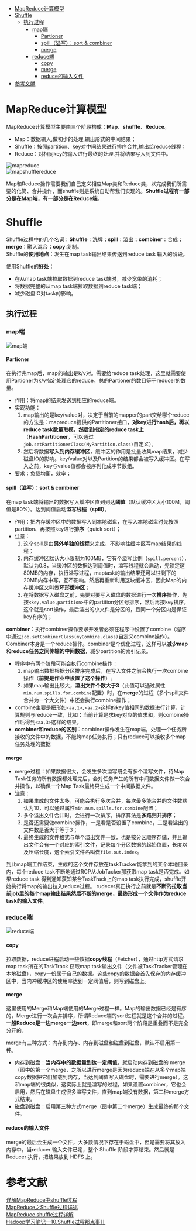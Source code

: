 * [MapReduce计算模型](#mapreduce计算模型)
* [Shuffle](#shuffle)
    * [执行过程](#执行过程)
        * [map端](#map端)
            * [Partioner](#partioner)
            * [spill（溢写）：sort & combiner](#spill溢写sort--combiner)
            * [merge](#merge)
        * [reduce端](#reduce端)
            * [copy](#copy)
            * [merge](#merge)
            * [reduce的输入文件](#reduce的输入文件)
* [参考文献](#参考文献)


# MapReduce计算模型
MapReduce计算模型主要由三个阶段构成：**Map**、**shuffle**、**Reduce**。   
- Map：数据输入,做初步的处理,输出形式的中间结果；
- Shuffle：按照partition、key对中间结果进行排序合并,输出给reduce线程；
- Reduce：对相同key的输入进行最终的处理,并将结果写入到文件中。

![mapreduce](https://raw.githubusercontent.com/Andr-Robot/iMarkdownPhotos/master/Res/mapreduce.png)   
![mapshufflereduce](https://raw.githubusercontent.com/Andr-Robot/iMarkdownPhotos/master/Res/mapshufflereduce.png)    

Map和Reduce操作需要我们自己定义相应Map类和Reduce类，以完成我们所需要的化简、合并操作，而shuffle则是系统自动帮我们实现的。**Shuffle过程有一部分是在Map端，有一部分是在Reduce端**。   

# Shuffle
Shuffle过程中的几个名词：**Shuffle**：洗牌；**spill**：溢出；**combiner**：合成；**merge**：融入混合；**copy**:复制。   
Shuffle的**使用地点**：发生在map task输出结果传送到reduce task 输入的阶段。

使用Shuffle的**好处**：
- 在从map task端拉取数据到reduce task端时，减少宽带的消耗；
- 将数据完整的从map task端拉取数据到reduce task端；
- 减少磁盘IO对task的影响。

## 执行过程
### map端
![map端](https://raw.githubusercontent.com/Andr-Robot/iMarkdownPhotos/master/Res/mapshuffle.jpg)   

#### Partioner
在执行完map后，map的输出是k/v对。需要给reduce task处理，这里就需要使用Partioner为k/v指定处理它的reduce，总的Partioner的数目等于reducer的数量。
- 作用：将map的结果发送到相应的reduce端。
- 实现功能：
    1. map输出的是key/value对，决定于当前的mapper的part交给哪个reduce的方法是：mapreduce提供的Partitioner接口，**对key进行hash后，再以reduce task数量取模，然后到指定的reduce task上**（**HashPartitioner**，可以通过`job.setPartitionerClass(MyPartition.class)`自定义）。
    2. 然后将数据**写入到内存缓冲区**，缓冲区的作用是批量收集map结果，减少磁盘IO的影响。key/value对以及Partition的结果都会被写入缓冲区。在写入之前，key与value值都会被序列化成字节数组。
- 要求：负载均衡，效率；

#### spill（溢写）：sort & combiner
在map task端将输出的数据写入缓冲区直到到达**阈值**（默认缓冲区大小100M，阈值是80%）。达到阈值启动**溢写线程（spill）**。
- 作用：把内存缓冲区中的数据写入到本地磁盘，在写入本地磁盘时先按照partition、再按照key进行**排序**（quick sort）；
- 注意：
    1. 这个spill是由**另外单独的线程**来完成，不影响往缓冲区写map结果的线程；
    2. 内存缓冲区默认大小限制为100MB，它有个溢写比例（`spill.percent`），默认为0.8，当缓冲区的数据达到阈值时，溢写线程就会启动，先锁定这80MB的内存，执行溢写过程，maptask的输出结果还可以往剩下的20MB内存中写，互不影响。然后再重新利用这块缓冲区，因此Map的内存缓冲区又叫做**环形缓冲区**；
    3. 在将数据写入磁盘之前，先要对要写入磁盘的数据进行一次**排序**操作，先按`<key,value,partition>`中的partition分区号排序，然后再按key排序，这个就是sort操作，最后溢出的小文件是分区的，且同一个分区内是保证key有序的；

**combiner**：执行combiner操作要求开发者必须在程序中设置了combine（程序中通过`job.setCombinerClass(myCombine.class)`自定义combine操作）。Combiner本身是一个reduce操作。combiner是个优化过程，这样可以**减少map和reduce任务之间传输的中间数据**，减少partition的索引记录。   
- 程序中有两个阶段可能会执行combine操作：
    1. map输出数据根据分区排序完成后，在写入文件之前会执行一次combine操作（**前提是作业中设置了这个操作**）;
    2. 如果map输出比较大，**溢出文件个数大于3**（此值可以通过属性`min.num.spills.for.combine`配置）时，在**merge**的过程（多个spill文件合并为一个大文件）中还会执行combine操作；
- combine主要是把形如`<aa,1>,<aa,2>`这样的key值相同的数据进行计算，计算规则与reduce一致，比如：当前计算是求key对应的值求和，则combine操作后得到`<aa,3>`这样的结果。
- **combiner和reduce的区别**：combiner操作发生在map端，处理一个任务所接收的文件中的数据，不能跨map任务执行；只有reduce可以接收多个map任务处理的数据

#### merge
- merge过程：如果数据很大，会发生多次溢写既会有多个溢写文件，待Map Task任务的所有数据都处理完后，会对任务产生的所有中间数据文件做一次合并操作，以确保一个Map Task最终只生成一个中间数据文件。
- 注意：
    1. 如果生成的文件太多，可能会执行多次合并，每次最多能合并的文件数默认为10，可以通过属性`min.num.spills.for.combine`配置；
    2. 多个溢出文件合并时，会进行一次排序，排序算法是**多路归并排序**；
    3. 是否还需要做combine操作，一是看是否设置了combine，二是看溢出的文件数是否大于等于3；
    4. 最终生成的文件格式与单个溢出文件一致，也是按分区顺序存储，并且输出文件会有一个对应的索引文件，记录每个分区数据的起始位置，长度以及压缩长度，这个索引文件名叫做`file.out.index`。

到此map端工作结束，生成的这个文件存放在taskTracker能拿到的某个本地目录内，每个reduce task不断地通过RCP从JobTacker那获取map task是否完成。如果reduce task 得到通知获知某台TaskTrack上的map task执行完成，shuffle开始执行将map的输出拉入reduce过程。
rudecer真正执行之前就是**不断的拉取当前job里的每个map输出结果然后不断的merge，最终形成一个文件作为reduce task的输入文件**。

### reduce端
![reduce端](https://raw.githubusercontent.com/Andr-Robot/iMarkdownPhotos/master/Res/reduceshuffle.jpg)   
#### copy
拉取数据，reduce进程启动一些数据**copy线程**（Fetcher），通过http方式请求map task所在的TaskTrack 获取map task输出文件（文件被TaskTracker管理在本地磁盘），copy一份属于自己的数据。这些copy的数据会首先保存的内存缓冲区中，当内冲缓冲区的使用率达到一定阀值后，则写到磁盘上。   
#### merge
这里使用的Merge和Map端使用的Merge过程一样。Map的输出数据已经是有序的，Merge进行一次合并排序，所谓Reduce端的sort过程就是这个合并的过程。**一般Reduce是一边merge一边sort**，即merge和sort两个阶段是重叠而不是完全分开的。

merge有三种方式：内存到内存、内存到磁盘和磁盘到磁盘，默认不启用第一种。
- 内存到磁盘：**当内存中的数据量到达一定阈值**，就启动内存到磁盘的 merge（图中的第一个merge，之所以进行merge是因为reduce端在从多个map端copy数据把它们加载到内存，当达到阈值写入磁盘时，需要进行merge）。这和map端的很类似，这实际上就是溢写的过程，如果设置combiner，它也会启用，然后在磁盘生成很多溢写文件，直到map端没有数据，第二种merge方式结束。
- 磁盘到磁盘：启用第三种方式merge（图中第二个merge）生成最终的那个文件。

#### reduce的输入文件
merge的最后会生成一个文件，大多数情况下存在于磁盘中，但是需要将其放入内存中。当reducer 输入文件已定，整个 Shuffle 阶段才算结束。然后就是 Reducer 执行，把结果放到 HDFS 上。

# 参考文献
[详解MapReduce中shuffle过程](http://www.aboutyun.com/thread-19149-1-1.html)   
[MapReduce之Shuffle过程详述](http://matt33.com/2016/03/02/hadoop-shuffle/)    
[MapReduce shuffle过程详解](https://blog.csdn.net/u014374284/article/details/49205885)   
[Hadoop学习笔记—10.Shuffle过程那点事儿](http://www.cnblogs.com/edisonchou/p/4298423.html)